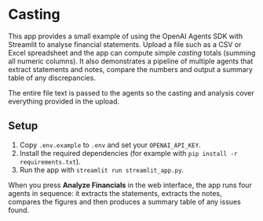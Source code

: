 # Casting

This app provides a small example of using the OpenAI Agents SDK with
Streamlit to analyse financial statements. Upload a file such as a CSV or
Excel spreadsheet and the app can compute simple *casting* totals (summing all
numeric columns). It also demonstrates a pipeline of multiple agents that
extract statements and notes, compare the numbers and output a summary table
of any discrepancies.

The entire file text is passed to the agents so the casting and analysis
cover everything provided in the upload.

## Setup

1. Copy `.env.example` to `.env` and set your `OPENAI_API_KEY`.
2. Install the required dependencies (for example with `pip install -r requirements.txt`).
3. Run the app with `streamlit run streamlit_app.py`.

When you press **Analyze Financials** in the web interface, the app runs four
agents in sequence: it extracts the statements, extracts the notes, compares
the figures and then produces a summary table of any issues found.


